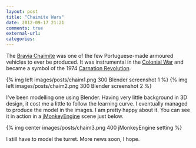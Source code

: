 ```yaml
---
layout: post
title: "Chaimite Wars"
date: 2012-09-17 21:21
comments: true
external-url: 
categories: 
---
```


The [Bravia Chaimite](http://en.wikipedia.org/wiki/Bravia_Chaimite) was one of the few Portuguese-made armoured vehicles to ever be produced. It was instrumental in the [Colonial War](http://en.wikipedia.org/wiki/Portuguese_Colonial_War) and became a symbol of the 1974 [Carnation Revolution](http://en.wikipedia.org/wiki/Carnation_Revolution).

{% img left images/posts/chaim1.png 300 Blender screenshot 1 %}
{% img left images/posts/chaim2.png 300 Blender screenshot 2 %}

I've been modelling one using Blender. Having very little background in 3D design, it cost me a little to follow the learning curve. I eventually managed to produce the model in the images. I am pretty happy about it. You can see it in action in a [jMonkeyEngine](http://jmonkeyengine.com/) scene just below.


{% img center images/posts/chaim3.png 400 jMonkeyEngine setting %}

I still have to model the turret. More news soon, I hope.
